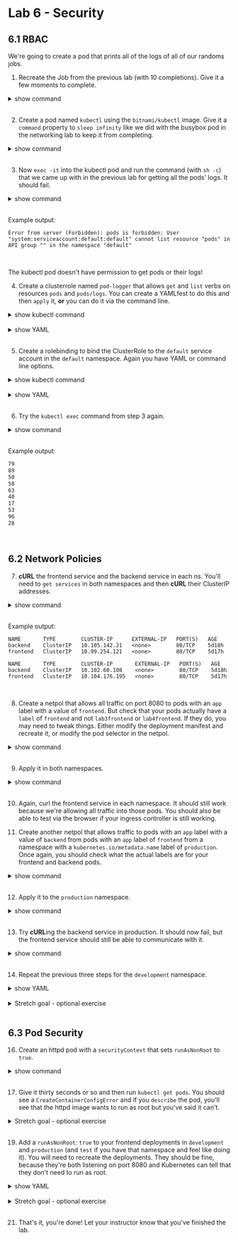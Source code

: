 # Lab 6 - Security
## 6.1 RBAC

We're going to create a pod that prints all of the logs of all of our randoms jobs.

1. Recreate the Job from the previous lab (with 10 completions). Give it a few moments to complete.

<details><summary>show command</summary>
<p>

```bash
kubectl create -f job.yaml # use the correct YAMLfest here
```

</p>
</details>
<br/>

2. Create a pod named `kubectl` using the `bitnami/kubectl` image. Give it a `command` property to `sleep infinity` like we did with the busybox pod in the networking lab to keep it from completing.

<details><summary>show command</summary>
<p>

```bash
kubectl run kubectl --image=bitnami/kubectl --command sleep infinity
```

</p>
</details>
<br/>

3. Now `exec -it` into the kubectl pod and run the command (with `sh -c`) that we came up with in the previous lab for getting all the pods' logs. It should fail.

<details><summary>show command</summary>
<p>

```bash
kubectl exec -it kubectl -- \
    sh -c 'for pod in $(kubectl get pods -l=job-name=randoms -o name); do kubectl logs $pod; done'
```

</p>
</details>
<br/>

Example output:

```
Error from server (Forbidden): pods is forbidden: User "system:serviceaccount:default:default" cannot list resource "pods" in API group "" in the namespace "default"
```

<br/>

The kubectl pod doesn't have permission to get pods or their logs!

4. Create a clusterrole named `pod-logger` that allows `get` and `list` verbs on resources `pods` and `pods/logs`. You can create a YAMLfest to do this and then `apply` it, **or** you can do it via the command line.

<details><summary>show kubectl command</summary>
<p>

```bash
kubectl create clusterrole pod-logger --verb=get,list --resource=pods,pods/log
```

</p>
</details>
<br/>

<details><summary>show YAML</summary>
<p>

**clusterrole.yaml**:
```yaml
apiVersion: rbac.authorization.k8s.io/v1
kind: ClusterRole
metadata:
  name: pod-logger
rules:
- apiGroups: [""]
  resources: ["pods", "pods/log"]
  verbs: ["get", "list"]
```

```bash
kubectl create -f clusterrole.yaml
```

</p>
</details>
<br/>

5. Create a rolebinding to bind the ClusterRole to the `default` service account in the `default` namespace. Again you have YAML or command line options.

<details><summary>show kubectl command</summary>
<p>

```bash
kubectl create rolebinding pod-logger-binding \
    --clusterrole=pod-logger --serviceaccount=default:default
```

</p>
</details>
<br/>

<details><summary>show YAML</summary>
<p>

**rolebinding.yaml**:
```yaml
apiVersion: rbac.authorization.k8s.io/v1
kind: RoleBinding
metadata:
  name: pod-logger-binding
  namespace: default
roleRef:
  apiGroup: rbac.authorization.k8s.io
  kind: ClusterRole
  name: pod-logger
subjects:
- kind: ServiceAccount
  name: default
  namespace: default
```

```bash
kubectl create -f rolebinding.yaml
```

</p>
</details>
<br/>

6. Try the `kubectl exec` command from step 3 again.

<details><summary>show command</summary>
<p>

```bash
kubectl exec -it kubectl -- \
    sh -c 'for pod in $(kubectl get pods -l=job-name=randoms -o name); do kubectl logs $pod; done'
```

</p>
</details>
<br/>

Example output:

```bash
79
89
50
58
63
40
17
53
96
28
```

<br/>

## 6.2 Network Policies

7. **cURL** the frontend service and the backend service in each ns. You'll need to `get services` in both namespaces and then **cURL** their ClusterIP addresses.

<details><summary>show command</summary>
<p>

```bash
kubectl get service -n production
kubectl get service -n development
```

</p>
</details>
<br/>

Example output:

```
NAME       TYPE        CLUSTER-IP      EXTERNAL-IP   PORT(S)   AGE
backend    ClusterIP   10.105.142.21   <none>        80/TCP    5d18h
frontend   ClusterIP   10.99.254.121   <none>        80/TCP    5d17h

NAME       TYPE        CLUSTER-IP       EXTERNAL-IP   PORT(S)   AGE
backend    ClusterIP   10.102.60.108    <none>        80/TCP    5d18h
frontend   ClusterIP   10.104.176.195   <none>        80/TCP    5d17h
```

<br/>

8. Create a netpol that allows all traffic on port 8080 to pods with an `app` label with a value of `frontend`. But check that your pods actually have a `label` of `frontend` and not `lab3frontend` or `lab4frontend`. If they do, you may need to tweak things. Either modify the deployment manifest and recreate it, or modify the pod selector in the netpol.

<details><summary>show command</summary>
<p>

**netpol_frontend.yaml**:
```yaml
apiVersion: networking.k8s.io/v1
kind: NetworkPolicy
metadata:
  name: allow-8080-to-frontend
spec:
  podSelector:
    matchLabels:
      app: frontend # ensure that this matches your pods' actual labels.
  ingress:
  - ports:
    - port: 8080
```

</p>
</details>
<br/>

9. Apply it in both namespaces.

<details><summary>show command</summary>
<p>

```bash
kubectl apply -f netpol_frontend.yaml -n production
kubectl apply -f netpol_frontend.yaml -n development
```

</p>
</details>
<br/>

10. Again, curl the frontend service in each namespace. It should still work because we're allowing all traffic into those pods. You should also be able to test via the browser if your ingress controller is still working.

11. Create another netpol that allows traffic to pods with an `app` label with a value of `backend` from pods with an `app` label of `frontend` from a namespace with a `kubernetes.io/metadata.name` label of `production`. Once again, you should check what the actual labels are for your frontend and backend pods.

<details><summary>show command</summary>
<p>

**netpol_backend_prod.yaml**:
```yaml
apiVersion: networking.k8s.io/v1
kind: NetworkPolicy
metadata:
  name: allow-8080-from-frontend
  namespace: production           # explicit namespace
spec:
  podSelector:
    matchLabels:
      app: backend            # ensure this matches your pods' labels
  ingress:
  - from:
      - podSelector:
          matchLabels:
            app: frontend         # ensure this matches your pods' labels
      - namespaceSelector:
          matchLabels:
            kubernetes.io/metadata.name: production
    ports:                        # unlike previous netpol, this is part of the "from" rule
    - port: 8080
```

</p>
</details>
<br/>

12. Apply it to the `production` namespace.

<details><summary>show command</summary>
<p>

```bash
kubectl apply -f netpol_backend_prod.yaml
```

</p>
</details>
<br/>

13. Try **cURL**ing the backend service in production. It should now fail, but the frontend service should still be able to communicate with it.

<details><summary>show command</summary>
<p>

```bash
curl --max-time 10 \
    $(kubectl get svc backend -n production --no-headers -o=custom-columns=ip:.spec.clusterIP)
```

</p>
</details>
<br/>

14. Repeat the previous three steps for the `development` namespace.

<details><summary>show YAML</summary>
<p>

**netpol_backend_dev.yaml**:
```yaml
apiVersion: networking.k8s.io/v1
kind: NetworkPolicy
metadata:
  name: allow-8080-from-frontend
  namespace: development
spec:
  podSelector:
    matchLabels:
      app: backend
  ingress:
  - from:
      - podSelector:
          matchLabels:
            app: frontend
      - namespaceSelector:
          matchLabels:
            kubernetes.io/metadata.name: development
    ports:
    - port: 8080
```

</p>
</details>
<br/>

<details><summary>Stretch goal - optional exercise</summary>
<p>

15. **Optional stretch goal** create the network policies in the test namespace as well.

</p>
</details>
<br/>

## 6.3 Pod Security

16. Create an httpd pod with a `securityContext` that sets `runAsNonRoot` to `true`.

<details><summary>show command</summary>
<p>

```bash
kubectl run web \
  --image=httpd \
  --overrides='{ "spec": { "securityContext": {"runAsNonRoot": true} }  }'
```

</p>
</details>
<br/>

17. Give it thirty seconds or so and then run `kubectl get pods`. You should see a `CreateContainerConfigError` and if you `describe` the pod, you'll see that the httpd image wants to run as root but you've said it can't.

<details><summary>Stretch goal - optional exercise</summary>
<p>

18. **Optional stretch goal** try to find a non-privileged httpd image and use that instead.

</p>
</details>
<br/>

19. Add a `runAsNonRoot`: `true` to your frontend deployments in `development` and `production` (and `test` if you have that namespace and feel like doing it). You will need to recreate the deployments. They should be fine, because they're both listening on port 8080 and Kubernetes can tell that they don't need to run as root.

<details><summary>show YAML</summary>
<p>

```yaml
apiVersion: apps/v1
kind: Deployment
metadata:
  labels:
    app: frontend
  name: frontend
spec:
  replicas: 1
  selector:
    matchLabels:
      app: frontend
  template:
    metadata:
      labels:
        app: frontend
    spec:
# ------ Add these lines ------
      securityContext:
        runAsNonRoot: true
# -----------------------------
      containers:
      - image: public.ecr.aws/w4e1v2x6/qa-wfl/qakf/sfe:v1
        name: sfe
        env:
        - name: COLOUR
          valueFrom:
            configMapKeyRef:
              name: settings
              key: colour        
        - name: NAMESPACE
          valueFrom:
            fieldRef:
              fieldPath: metadata.namespace
        - name: NODE_NAME
          valueFrom:
            fieldRef:
              fieldPath: spec.nodeName
        - name: POD_NAME
          valueFrom:
            fieldRef:
              fieldPath: metadata.name
        volumeMounts:
        - name: secret-volume
          mountPath: /data
      volumes:
      - name: secret-volume
        secret:
          secretName: secrets
```

</p>
</details>
<br/>

<details><summary>Stretch goal - optional exercise</summary>
<p>

20. **Optional stretch goal** try the same thing with a backend deployment. The simple `runAsNonRoot` won't work in this case because Kubernetes can't tell from the container image that it doesn't need to run as root. Hint: try making it run as a specific user id.

</p>
</details>
<br/>


21. That's it, you're done! Let your instructor know that you've finished the lab.